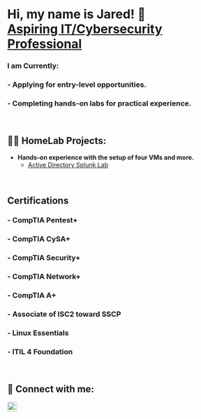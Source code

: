<h1>Hi, my name is Jared! 👋 <br/><a href="https://www.linkedin.com/in/jaredwalker1/">Aspiring IT/Cybersecurity Professional</a> </h1>

### I am Currently: 
### - Applying for entry-level opportunities. 
### - Completing hands-on labs for practical experience. 
</br>

<h2>👨‍💻 HomeLab Projects:</h2>

- <b>Hands-on experience with the setup of four VMs and more. </b>
  - [Active Directory Splunk Lab](https://github.com/jaredwalker1/Active-Directory-Project)

</br>

## Certifications
### - CompTIA Pentest+
### - CompTIA CySA+
### - CompTIA Security+
### - CompTIA Network+
### - CompTIA A+
### - Associate of ISC2 toward SSCP
### - Linux Essentials
### - ITIL 4 Foundation

</br>

<h2> 🤳 Connect with me:</h2>


[<img align="left" alt="JaredWalker | LinkedIn" width="22px" src="https://i.imgur.com/juVYkbg.png" />][linkedin]



[linkedin]: https://linkedin.com/in/jaredwalker1
